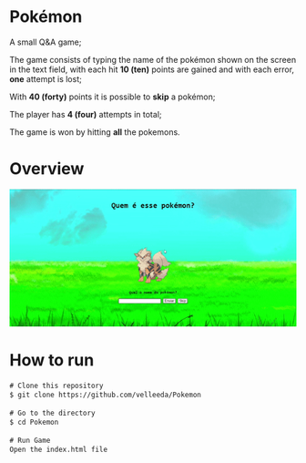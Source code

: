 # Pokémon

A small Q&A game;

The game consists of typing the name of the pokémon shown on the screen in the text field, with each hit **10 (ten)** points are gained and with each error, **one** attempt is lost;

With **40 (forty)** points it is possible to **skip** a pokémon;

The player has **4 (four)** attempts in total;

The game is won by hitting **all** the pokemons.

# Overview

![](./gifs/default.gif)

# How to run

```
# Clone this repository
$ git clone https://github.com/velleeda/Pokemon

# Go to the directory
$ cd Pokemon

# Run Game
Open the index.html file
```
